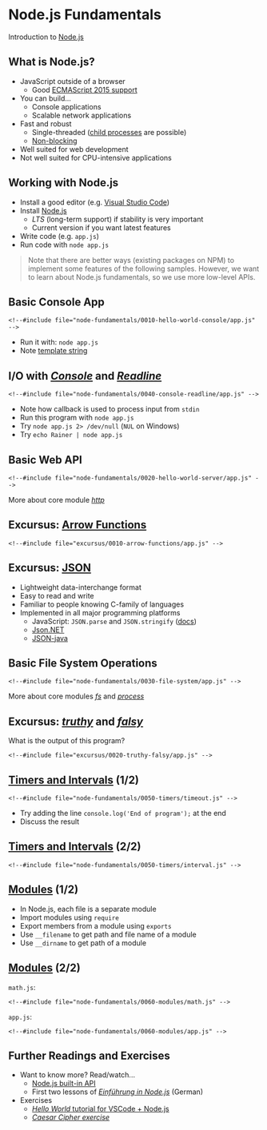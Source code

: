 # Node.js Fundamentals

Introduction to [Node.js](https://nodejs.org)


<!-- .slide: class="left" -->
## What is Node.js?

* JavaScript outside of a browser
  * Good [ECMAScript 2015 support](http://node.green/)
* You can build...
  * Console applications
  * Scalable network applications
* Fast and robust
  * Single-threaded ([child processes](https://nodejs.org/api/child_process.html) are possible)
  * [Non-blocking](https://nodejs.org/en/docs/guides/blocking-vs-non-blocking/)
* Well suited for web development
* Not well suited for CPU-intensive applications


<!-- .slide: class="left" -->
## Working with Node.js

* Install a good editor (e.g. [Visual Studio Code](https://code.visualstudio.com))
* Install [Node.js](https://nodejs.org/en/)
  * *LTS* (long-term support) if stability is very important
  * Current version if you want latest features
* Write code (e.g. `app.js`)
* Run code with `node app.js`

> Note that there are better ways (existing packages on NPM) to implement some features of the following samples. However, we want to learn about Node.js fundamentals, so we use more low-level APIs.


<!-- .slide: class="left" -->
## Basic Console App

```
<!--#include file="node-fundamentals/0010-hello-world-console/app.js" -->
```
* Run it with: `node app.js`
* Note [template string](https://developer.mozilla.org/en-US/docs/Web/JavaScript/Reference/Template_literals)


<!-- .slide: class="left" -->
## I/O with [*Console*](https://nodejs.org/api/console.html) and [*Readline*](https://nodejs.org/api/readline.html)

```
<!--#include file="node-fundamentals/0040-console-readline/app.js" -->
```
* Note how callback is used to process input from `stdin`
* Run this program with `node app.js`
* Try `node app.js 2> /dev/null` (`NUL` on Windows)
* Try `echo Rainer | node app.js`


<!-- .slide: class="left" -->
## Basic Web API

```
<!--#include file="node-fundamentals/0020-hello-world-server/app.js" -->
```
More about core module [*http*](https://nodejs.org/api/modules.html#modules_core_modules)


<!-- .slide: class="left" -->
## Excursus: [Arrow Functions](https://developer.mozilla.org/en-US/docs/Web/JavaScript/Reference/Functions/Arrow_functions)

```
<!--#include file="excursus/0010-arrow-functions/app.js" -->
```


<!-- .slide: class="left" -->
## Excursus: [JSON](http://www.json.org/)

* Lightweight data-interchange format
* Easy to read and write
* Familiar to people knowing C-family of languages
* Implemented in all major programming platforms
  * JavaScript: `JSON.parse` and `JSON.stringify` ([docs](https://developer.mozilla.org/en-US/docs/Web/JavaScript/Reference/Global_Objects/JSON#Methods))
  * [Json.NET](http://www.newtonsoft.com/json)
  * [JSON-java](https://github.com/stleary/JSON-java)


<!-- .slide: class="left" -->
## Basic File System Operations

```
<!--#include file="node-fundamentals/0030-file-system/app.js" -->
```
More about core modules [*fs*](https://nodejs.org/api/fs.html) and [*process*](https://nodejs.org/api/process.html)


<!-- .slide: class="left" -->
## Excursus: [*truthy*](https://developer.mozilla.org/en-US/docs/Glossary/Truthy) and [*falsy*](https://developer.mozilla.org/en-US/docs/Glossary/Falsy)

What is the output of this program?
```
<!--#include file="excursus/0020-truthy-falsy/app.js" -->
```


<!-- .slide: class="left" -->
## [Timers and Intervals](https://nodejs.org/api/timers.html) (1/2)

```
<!--#include file="node-fundamentals/0050-timers/timeout.js" -->
```
* Try adding the line `console.log('End of program');` at the end
* Discuss the result


<!-- .slide: class="left" -->
## [Timers and Intervals](https://nodejs.org/api/timers.html) (2/2)

```
<!--#include file="node-fundamentals/0050-timers/interval.js" -->
```


<!-- .slide: class="left" -->
## [Modules](https://nodejs.org/api/modules.html) (1/2)

* In Node.js, each file is a separate module
* Import modules using `require`
* Export members from a module using `exports`
* Use `__filename` to get path and file name of a module
* Use `__dirname` to get path of a module


<!-- .slide: class="left" -->
## [Modules](https://nodejs.org/api/modules.html) (2/2)

`math.js`:
```
<!--#include file="node-fundamentals/0060-modules/math.js" -->
```
`app.js`:
```
<!--#include file="node-fundamentals/0060-modules/app.js" -->
```


<!-- .slide: class="left" -->
## Further Readings and Exercises

* Want to know more? Read/watch...
  * [Node.js built-in API](https://nodejs.org/api/)
  * First two lessons of [*Einf&uuml;hrung in Node.js*](https://vimeo.com/thenativeweb) (German)
* Exercises
  * [*Hello World* tutorial for VSCode + Node.js](https://code.visualstudio.com/docs/nodejs/nodejs-tutorial#_hello-world)
  * [*Caesar Cipher exercise*](https://github.com/rstropek/htl-mobile-computing/blob/master/node-fundamentals/9010-lab-caesar/readme.md)
